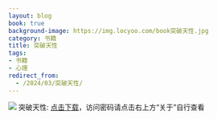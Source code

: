 ```yaml
---
layout: blog
book: true
background-image: https://img.locyoo.com/book突破天性.jpg
category: 书籍
title: 突破天性
tags:
- 书籍
- 心理
redirect_from:
  - /2024/03/突破天性/
---
```

![](https://img.locyoo.com/book突破天性.jpg)
突破天性: <a name = "ref1" href="https://url18.ctfile.com/f/50983618-1353911497-777613?p=3619">点击下载</a>，访问密码请点击右上方“关于”自行查看